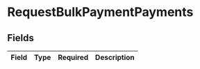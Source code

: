 # RequestBulkPaymentPayments


## Fields

| Field       | Type        | Required    | Description |
| ----------- | ----------- | ----------- | ----------- |